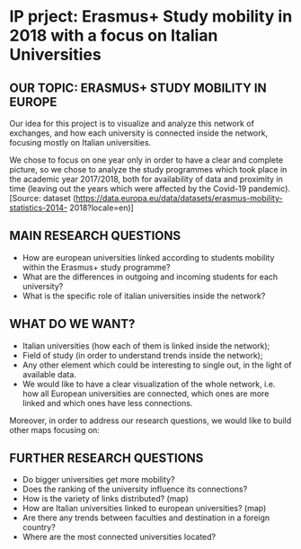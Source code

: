 # IP prject: Erasmus+ Study mobility in 2018 with a focus on Italian Universities

## OUR TOPIC: ERASMUS+ STUDY MOBILITY IN EUROPE

Our idea for this project is to visualize and analyze this network of exchanges, and how each
university is connected inside the network, focusing mostly on Italian universities.

We chose to focus on one year only in order to have a clear and complete picture, so we chose to
analyze the study programmes which took place in the academic year 2017/2018, both for
availability of data and proximity in time (leaving out the years which were affected by the Covid-19
pandemic). [Source: dataset (https://data.europa.eu/data/datasets/erasmus-mobility-statistics-2014-
2018?locale=en)]

## MAIN RESEARCH QUESTIONS

- How are european universities linked according to students mobility within the Erasmus+ study
programme?
- What are the differences in outgoing and incoming students for each university?
- What is the specific role of italian universities inside the network?

## WHAT DO WE WANT?

- Italian universities (how each of them is linked inside the network);
- Field of study (in order to understand trends inside the network);
- Any other element which could be interesting to single out, in the light of available data.
- We would like to have a clear visualization of the whole network, i.e. how all European universities are
connected, which ones are more linked and which ones have less connections.

Moreover, in order to address our research questions, we would like to build other maps focusing on:

## FURTHER RESEARCH QUESTIONS

- Do bigger universities get more mobility?
- Does the ranking of the university influence its connections?
- How is the variety of links distributed? (map)
- How are Italian universities linked to european universities? (map)
- Are there any trends between faculties and destination in a foreign country?
- Where are the most connected universities located?